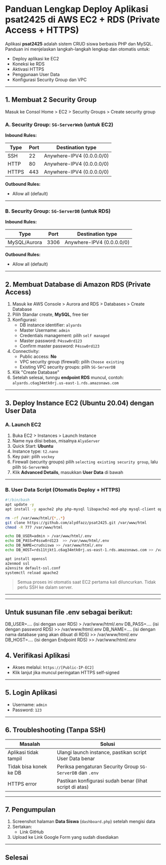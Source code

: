 # Panduan Lengkap Deploy Aplikasi psat2425 di AWS EC2 + RDS (Private Access + HTTPS)

Aplikasi **psat2425** adalah sistem CRUD siswa berbasis PHP dan MySQL. Panduan ini menjelaskan langkah-langkah lengkap dan otomatis untuk:

- Deploy aplikasi ke EC2
- Koneksi ke RDS 
- Aktivasi HTTPS
- Penggunaan User Data
- Konfigurasi Security Group dan VPC

---

## 1. Membuat 2 Security Group

Masuk ke Consol Home > EC2 > Security Groups > Create security group

### A. Security Group: `SG-ServerWeb` (untuk EC2)

**Inbound Rules:**

| Type  | Port | Destination type           |
|-------|------|----------------------------|
| SSH   | 22   | Anywhere-IPV4 (0.0.0.0/0)  |
| HTTP  | 80   | Anywhere-IPV4 (0.0.0.0/0)  |
| HTTPS | 443  | Anywhere-IPV4 (0.0.0.0/0)  |

**Outbound Rules:**  
- Allow all (default)

---

### B. Security Group: `SG-ServerDB` (untuk RDS)

**Inbound Rules:**

| Type         | Port | Destination type           |
|--------------|------|----------------------------|
| MySQL/Aurora | 3306 | Anywhere-IPV4 (0.0.0.0/0)  |

**Outbound Rules:**  
- Allow all (default)

---

## 2. Membuat Database di Amazon RDS (Private Access)

1. Masuk ke AWS Console > Aurora and RDS > Databases > Create Database
2. Pilih Standar create, **MySQL**, free tier
3. Konfigurasi:
   - DB instance identifier: `alyards`
   - Master Username: `admin`
   - Credentials management: pilih `self managed`
   - Master password: `P4ssw0rd123`
   - Confirm master password: `P4ssw0rd123`
4. Connectivity:
   - Public access: **No**
   - VPC security group (firewall): pilih `Choose existing`
   - Existing VPC security groups: pilih `SG-ServerDB`
5. Klik "Create Database"
6. Setelah selesai, tunngu **endpoint RDS** muncul, contoh:  
   `alyards.c6ag34mtk0rj.us-east-1.rds.amazonaws.com`

---

## 3. Deploy Instance EC2 (Ubuntu 20.04) dengan User Data

### A. Launch EC2

1. Buka EC2 > Instances > Launch Instance
2. Name nya diisi bebas, misalnya  `AlyaServer`
2. Quick Start: **Ubuntu**
3. Instance type: `t2.nano`
4. Key pair: pilih `vockey`
5. Firewall (security groups) pilih `selecting existing security group`, lalu pilih `SG-ServerWeb`
6. Klik **Advanced Details**, masukkan **User Data** di bawah

---

### B. User Data Script (Otomatis Deploy + HTTPS)

```bash
#!/bin/bash
apt update -y
apt install -y apache2 php php-mysql libapache2-mod-php mysql-client openssl

rm -rf /var/www/html/{*,.*}
git clone https://github.com/alydfazz/psat2425.git /var/www/html
chmod -R 777 /var/www/html

echo DB_USER=admin > /var/www/html/.env
echo DB_PASS=P4ssw0rd123  >> /var/www/html/.env
echo DB_NAME=crudsiswa >> /var/www/html/.env
echo DB_HOST=rds11tjkt1.c6ag34mtk0rj.us-east-1.rds.amazonaws.com >> /var/www/html/.env

apt install openssl
a2enmod ssl
a2ensite default-ssl.conf
systemctl reload apache2

````

> Semua proses ini otomatis saat EC2 pertama kali diluncurkan. Tidak perlu SSH ke dalam server.

---

---

## Untuk susunan file .env sebagai berikut:
DB_USER=....  (isi dengan user RDS) > /var/www/html/.env
DB_PASS=....  (isi dengan password RDS) >> /var/www/html/.env
DB_NAME=....  (isi dengan nama database yang akan dibuat di RDS) >> /var/www/html/.env
DB_HOST=....  (isi dengan Endpoint RDS) >> /var/www/html/.env

## 4. Verifikasi Aplikasi

* Akses melalui:
  `https://[Public-IP-EC2]`
* Klik lanjut jika muncul peringatan HTTPS self-signed

---

## 5. Login Aplikasi

* Username: `admin`
* Password: `123`

---

## 6. Troubleshooting (Tanpa SSH)

| Masalah                | Solusi                                                     |
| ---------------------- | ---------------------------------------------------------- |
| Aplikasi tidak tampil  | Ulangi launch instance, pastikan script User Data benar    |
| Tidak bisa konek ke DB | Periksa pengaturan Security Group `SG-ServerDB` dan `.env` |
| HTTPS error            | Pastikan konfigurasi sudah benar (lihat script di atas)    |

---

## 7. Pengumpulan

1. Screenshot halaman **Data Siswa** (`dashboard.php`) setelah mengisi data
2. Sertakan:
   * Link GitHub
3. Upload ke Link Google Form yang sudah disediakan

---

## Selesai